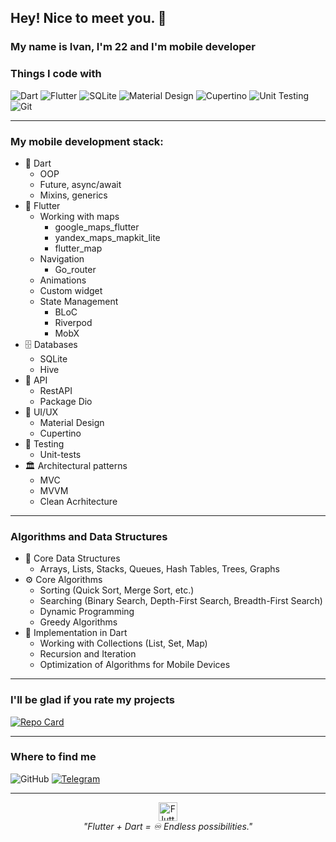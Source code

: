 ## Hey! Nice to meet you. 👋

### My name is Ivan, I'm 22 and I'm mobile developer 

### Things I code with

![Dart](https://img.shields.io/badge/Dart-0175C2?style=for-the-badge&logo=dart&logoColor=white)
![Flutter](https://img.shields.io/badge/Flutter-02569B?style=for-the-badge&logo=flutter&logoColor=white)
![SQLite](https://img.shields.io/badge/SQLite-003B57?style=for-the-badge&logo=sqlite&logoColor=white)
![Material Design](https://img.shields.io/badge/Material_Design-757575?style=for-the-badge&logo=material-design&logoColor=white)
![Cupertino](https://img.shields.io/badge/Cupertino-000000?style=for-the-badge&logo=apple&logoColor=white)
![Unit Testing](https://img.shields.io/badge/Unit_Testing-25A162?style=for-the-badge&logo=testing-library&logoColor=white)
![Git](https://img.shields.io/badge/Git-F05032?style=for-the-badge&logo=git&logoColor=white)

***

### My mobile development stack:
* 🎯 Dart
  * OOP
  * Future, async/await
  * Mixins, generics
* 🦋 Flutter
  * Working with maps
    * google_maps_flutter
    * yandex_maps_mapkit_lite
    * flutter_map
  * Navigation
    * Go_router
  * Animations
  * Custom widget
  * State Management
    * BLoC
    * Riverpod
    * MobX
* 🗄️ Databases
  * SQLite
  * Hive
* 🔗 API
  * RestAPI
  * Package Dio
* 🎨 UI/UX
  * Material Design
  * Cupertino
* 🧪 Testing
  * Unit-tests
* 🏛️ Architectural patterns
  * MVC
  * MVVM
  * Clean Acrhitecture

***

### Algorithms and Data Structures
* 🧩 Core Data Structures
  * Arrays, Lists, Stacks, Queues, Hash Tables, Trees, Graphs
* ⚙️ Core Algorithms
  * Sorting (Quick Sort, Merge Sort, etc.)
  * Searching (Binary Search, Depth-First Search, Breadth-First Search)
  * Dynamic Programming
  * Greedy Algorithms
* 🎯 Implementation in Dart
  * Working with Collections (List, Set, Map)
  * Recursion and Iteration
  * Optimization of Algorithms for Mobile Devices

***
### I'll be glad if you rate my projects

[![Repo Card](https://github-readme-stats.vercel.app/api/pin/?username=Poloskun7&repo=sloykabakery&theme=dark)](https://github.com/Poloskun7/sloykabakery)

***

### Where to find me 

![GitHub](https://img.shields.io/badge/GitHub-181717?style=for-the-badge&logo=github&logoColor=white)
[![Telegram](https://img.shields.io/badge/Telegram-26A5E4?style=for-the-badge&logo=telegram&logoColor=white)](https://t.me/raccoon_13579)

***

<p align="center">
  <img src="https://img.icons8.com/color/48/000000/flutter.png" alt="Flutter" width="30"/>
  <br>
  <i>"Flutter + Dart = ♾️ Endless possibilities."</i>
</p>
